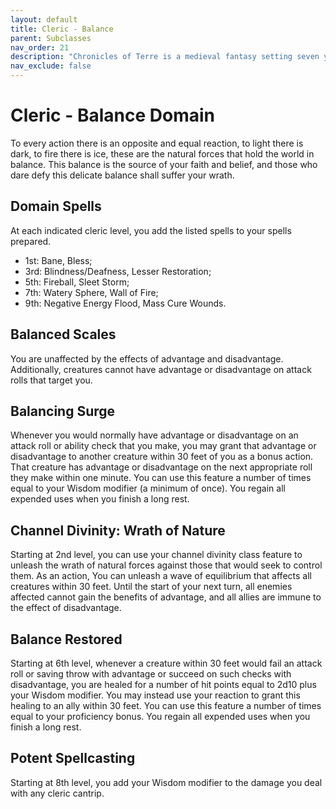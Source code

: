 ```yaml
---
layout: default
title: Cleric - Balance
parent: Subclasses
nav_order: 21
description: "Chronicles of Terre is a medieval fantasy setting seven years in the writing, currently for dungeons & dragons 5th edition."
nav_exclude: false
---
```


# Cleric - Balance Domain

To every action there is an opposite and equal reaction, to light there is dark, to fire there is ice, these are the natural forces that hold the world in balance. This balance is the source of your faith and belief, and those who dare defy this delicate balance shall suffer your wrath.

## Domain Spells

At each indicated cleric level, you add the listed spells to your spells prepared.
- 1st: Bane, Bless;
- 3rd: Blindness/Deafness, Lesser Restoration;
- 5th: Fireball, Sleet Storm;
- 7th: Watery Sphere, Wall of Fire;
- 9th: Negative Energy Flood, Mass Cure Wounds.

## Balanced Scales

You are unaffected by the effects of advantage and disadvantage. Additionally, creatures cannot have advantage or disadvantage on attack rolls that target you.

## Balancing Surge

Whenever you would normally have advantage or disadvantage on an attack roll or ability check that you make, you may grant that advantage or disadvantage to another creature within 30 feet of you as a bonus action. That creature has advantage or disadvantage on the next appropriate roll they make within one minute. You can use this feature a number of times equal to your Wisdom modifier (a minimum of once). You regain all expended uses when you finish a long rest. 

## Channel Divinity: Wrath of Nature

Starting at 2nd level, you can use your channel divinity class feature to unleash the wrath of natural forces against those that would seek to control them. As an action, You can unleash a wave of equilibrium that affects all creatures within 30 feet. Until the start of your next turn, all enemies affected cannot gain the benefits of advantage, and all allies are immune to the effect of disadvantage.

## Balance Restored

Starting at 6th level, whenever a creature within 30 feet would fail an attack roll or saving throw with advantage or succeed on such checks with disadvantage, you are healed for a number of hit points equal to 2d10 plus your Wisdom modifier. You may instead use your reaction to grant this healing to an ally within 30 feet. You can use this feature a number of times equal to your proficiency bonus. You regain all expended uses when you finish a long rest. 

## Potent Spellcasting

Starting at 8th level, you add your Wisdom modifier to the damage you deal with any cleric cantrip. 

